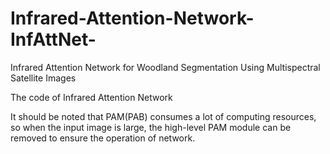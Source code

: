 # Infrared-Attention-Network-InfAttNet-
Infrared Attention Network for Woodland Segmentation Using Multispectral Satellite Images

The code of Infrared Attention Network

It should be noted that PAM(PAB) consumes a lot of computing resources, so when the input image is large, the high-level PAM module can be removed to ensure the operation of network.
